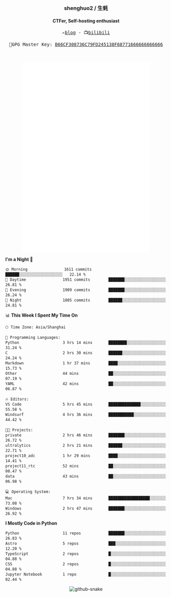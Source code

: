<h3 align="center"> shenghuo2 / 生蚝 </h3>
<h4 align="center" >CTFer, Self-hosting enthusiast</h3>


<p align="center">
  <samp>
    ✍️<a href="https://blog.shenghuo2.top/">blog</a> -
    📺<a href="https://space.bilibili.com/85894935">bilibili</a>
  </samp>
</p>
<p align="center">
  <samp>
     🔐GPG Master Key: <a align="center" href="https://github.com/shenghuo2.gpg">B66CF308736C79FD245138F68771666666666666</a>
  </samp>
</p>
<br>
<p align="center">
  <a href="https://github.com/shenghuo2">
    <img width="400" align="top" src="https://github.com/shenghuo2/shenghuo2/blob/main/metrics.left.svg" />
  </a>
  <a href="https://github.com/shenghuo2">
    <img width="400" align="top" src="https://github.com/shenghuo2/shenghuo2/blob/main/metrics.right.svg" />
  </a>
</p>


<!--START_SECTION:waka-->
**I'm a Night 🦉** 

```text
🌞 Morning                1611 commits        ██████░░░░░░░░░░░░░░░░░░░   22.14 % 
🌆 Daytime                1951 commits        ███████░░░░░░░░░░░░░░░░░░   26.81 % 
🌃 Evening                1909 commits        ███████░░░░░░░░░░░░░░░░░░   26.24 % 
🌙 Night                  1805 commits        ██████░░░░░░░░░░░░░░░░░░░   24.81 % 
```


📊 **This Week I Spent My Time On** 

```text
🕑︎ Time Zone: Asia/Shanghai

💬 Programming Languages: 
Python                   3 hrs 14 mins       ████████░░░░░░░░░░░░░░░░░   31.24 % 
C                        2 hrs 30 mins       ██████░░░░░░░░░░░░░░░░░░░   24.24 % 
Markdown                 1 hr 37 mins        ████░░░░░░░░░░░░░░░░░░░░░   15.73 % 
Other                    44 mins             ██░░░░░░░░░░░░░░░░░░░░░░░   07.19 % 
YAML                     42 mins             ██░░░░░░░░░░░░░░░░░░░░░░░   06.87 % 

🔥 Editors: 
VS Code                  5 hrs 45 mins       ██████████████░░░░░░░░░░░   55.58 % 
Windsurf                 4 hrs 36 mins       ███████████░░░░░░░░░░░░░░   44.42 % 

🐱‍💻 Projects: 
private                  2 hrs 46 mins       ███████░░░░░░░░░░░░░░░░░░   26.72 % 
ultralytics              2 hrs 21 mins       ██████░░░░░░░░░░░░░░░░░░░   22.71 % 
project10_adc            1 hr 29 mins        ████░░░░░░░░░░░░░░░░░░░░░   14.41 % 
project11_rtc            52 mins             ██░░░░░░░░░░░░░░░░░░░░░░░   08.47 % 
data                     43 mins             ██░░░░░░░░░░░░░░░░░░░░░░░   06.98 % 

💻 Operating System: 
Mac                      7 hrs 34 mins       ██████████████████░░░░░░░   73.08 % 
Windows                  2 hrs 47 mins       ███████░░░░░░░░░░░░░░░░░░   26.92 % 
```

**I Mostly Code in Python** 

```text
Python                   11 repos            ███████░░░░░░░░░░░░░░░░░░   26.83 % 
Astro                    5 repos             ███░░░░░░░░░░░░░░░░░░░░░░   12.20 % 
TypeScript               2 repos             █░░░░░░░░░░░░░░░░░░░░░░░░   04.88 % 
CSS                      2 repos             █░░░░░░░░░░░░░░░░░░░░░░░░   04.88 % 
Jupyter Notebook         1 repo              █░░░░░░░░░░░░░░░░░░░░░░░░   02.44 % 
```




<!--END_SECTION:waka-->


<div align="center">
  <picture>
    <source media="(prefers-color-scheme: dark)" srcset="https://gist.githubusercontent.com/shenghuo2/bfce20b14ab0484cef03bae6e60e0b3a/raw/github-snake-dark.svg" />
    <source media="(prefers-color-scheme: light)" srcset="https://gist.githubusercontent.com/shenghuo2/bfce20b14ab0484cef03bae6e60e0b3a/raw/github-snake.svg" />
    <img alt="github-snake" src="https://gist.githubusercontent.com/shenghuo2/bfce20b14ab0484cef03bae6e60e0b3a/raw/github-snake.svg" />
  </picture>
</div>

<!--
**shenghuo2/shenghuo2** is a ✨ _special_ ✨ repository because its `README.md` (this file) appears on your GitHub profile.

Here are some ideas to get you started:

- 🔭 I’m currently working on ...
- 🌱 I’m currently learning ...
- 👯 I’m looking to collaborate on ...
- 🤔 I’m looking for help with ...
- 💬 Ask me about ...
- 📫 How to reach me: ...
- 😄 Pronouns: ...
- ⚡ Fun fact: ...
-->
